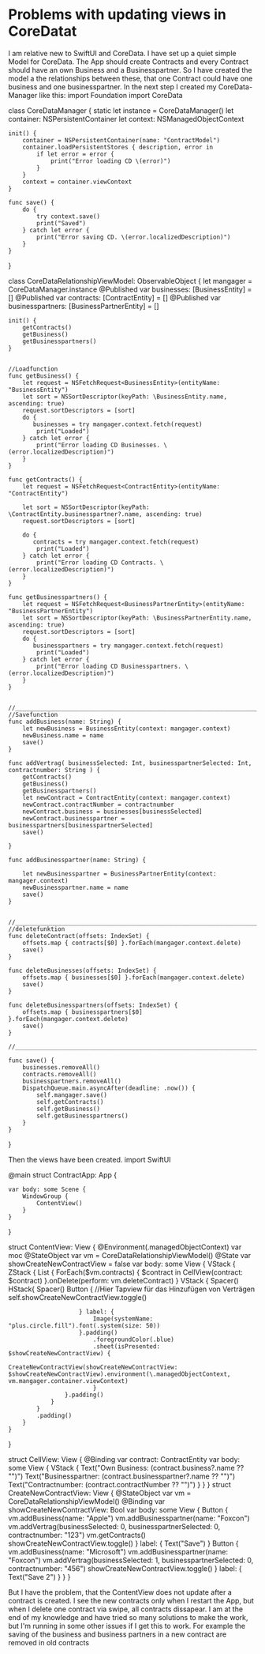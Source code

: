 
# Problems with updating views in CoreDatat

I am relative new to SwiftUI and CoreData. I have set up a quiet simple Model for CoreData. The App should create Contracts and every Contract should have an own Business and a Businesspartner. So I have created the model a the relationships between these, that one Contract could have one business and one businesspartner. In the next step I created my CoreData-Manager like this:
import Foundation
import CoreData

class CoreDataManager {
    static let instance = CoreDataManager()
    let container: NSPersistentContainer
    let context: NSManagedObjectContext
    
    init() {
        container = NSPersistentContainer(name: "ContractModel")
        container.loadPersistentStores { description, error in
            if let error = error {
                print("Error loading CD \(error)")
            }
        }
        context = container.viewContext
    }
    
    func save() {
        do {
            try context.save()
            print("Saved")
        } catch let error {
            print("Error saving CD. \(error.localizedDescription)")
        }
    }
}

class CoreDataRelationshipViewModel: ObservableObject {
    let mangager = CoreDataManager.instance
    @Published var businesses: [BusinessEntity] = []
    @Published var contracts: [ContractEntity] = []
    @Published var businesspartners: [BusinessPartnerEntity] = []
    
    init() {
        getContracts()
        getBusiness()
        getBusinesspartners()
    }
    
    
    //Loadfunction
    func getBusiness() {
        let request = NSFetchRequest<BusinessEntity>(entityName: "BusinessEntity")
        let sort = NSSortDescriptor(keyPath: \BusinessEntity.name, ascending: true)
        request.sortDescriptors = [sort]
        do {
           businesses = try mangager.context.fetch(request)
            print("Loaded")
        } catch let error {
            print("Error loading CD Businesses. \(error.localizedDescription)")
        }
    }
    
    func getContracts() {
        let request = NSFetchRequest<ContractEntity>(entityName: "ContractEntity")
        
        let sort = NSSortDescriptor(keyPath: \ContractEntity.businesspartner?.name, ascending: true)
        request.sortDescriptors = [sort]
       
        do {
           contracts = try mangager.context.fetch(request)
            print("Loaded")
        } catch let error {
            print("Error loading CD Contracts. \(error.localizedDescription)")
        }
    }
    
    func getBusinesspartners() {
        let request = NSFetchRequest<BusinessPartnerEntity>(entityName: "BusinessPartnerEntity")
        let sort = NSSortDescriptor(keyPath: \BusinessPartnerEntity.name, ascending: true)
        request.sortDescriptors = [sort]
        do {
           businesspartners = try mangager.context.fetch(request)
            print("Loaded")
        } catch let error {
            print("Error loading CD Businesspartners. \(error.localizedDescription)")
        }
    }
    
    
    //_________________________________________________________________________________________________________________
    //Savefunction
    func addBusiness(name: String) {
        let newBusiness = BusinessEntity(context: mangager.context)
        newBusiness.name = name
        save()
    }
    
    func addVertrag( businessSelected: Int, businesspartnerSelected: Int, contractnumber: String ) {
        getContracts()
        getBusiness()
        getBusinesspartners()
        let newContract = ContractEntity(context: mangager.context)
        newContract.contractNumber = contractnumber
        newContract.business = businesses[businessSelected]
        newContract.businesspartner = businesspartners[businesspartnerSelected]
        save()

    }
    
    func addBusinesspartner(name: String) {

        let newBusinesspartner = BusinessPartnerEntity(context: mangager.context)
        newBusinesspartner.name = name
        save()
    }
    
    
    //_________________________________________________________________________________________________________________
    //deletefunktion
    func deleteContract(offsets: IndexSet) {
        offsets.map { contracts[$0] }.forEach(mangager.context.delete)
        save()
    }
    
    func deleteBusinesses(offsets: IndexSet) {
        offsets.map { businesses[$0] }.forEach(mangager.context.delete)
        save()
    }
    
    func deleteBusinesspartners(offsets: IndexSet) {
        offsets.map { businesspartners[$0] }.forEach(mangager.context.delete)
        save()
    }
    
    //_________________________________________________________________________________________________________________
    
    func save() {
        businesses.removeAll()
        contracts.removeAll()
        businesspartners.removeAll()
        DispatchQueue.main.asyncAfter(deadline: .now()) {
            self.mangager.save()
            self.getContracts()
            self.getBusiness()
            self.getBusinesspartners()
        }
    }
}


Then the views have been created.
import SwiftUI

@main
struct ContractApp: App {
    
    var body: some Scene {
        WindowGroup {
            ContentView()
        }
    }
}

struct ContentView: View {
    @Environment(\.managedObjectContext) var moc
    @StateObject var vm = CoreDataRelationshipViewModel()
    @State var showCreateNewContractView = false
    var body: some View {
        VStack {
            ZStack {
                List {
                    ForEach($vm.contracts) { $contract in
                        CellView(contract: $contract)
                    }.onDelete(perform: vm.deleteContract)
                }
                VStack {
                    Spacer()
                    HStack{
                        Spacer()
                        Button {
                            //Hier Tapview für das Hinzufügen von Verträgen
                            self.showCreateNewContractView.toggle()
                            
                        } label: {
                            Image(systemName: "plus.circle.fill").font(.system(size: 50))
                        }.padding()
                            .foregroundColor(.blue)
                            .sheet(isPresented: $showCreateNewContractView) {
                                CreateNewContractView(showCreateNewContractView: $showCreateNewContractView).environment(\.managedObjectContext, vm.mangager.container.viewContext)
                            }
                    }.padding()
                }
            }
            .padding()
        }
    }
}

struct CellView: View {
    @Binding var contract: ContractEntity
    var body: some View {
        VStack {
            Text("Own Business: \(contract.business?.name ?? "")")
            Text("Businesspartner: \(contract.businesspartner?.name ?? "")")
            Text("Contractnumber: \(contract.contractNumber ?? "")")
        }
    }
}
struct CreateNewContractView: View {
    @StateObject var vm = CoreDataRelationshipViewModel()
    @Binding var showCreateNewContractView: Bool
    var body: some View {
        Button {
            vm.addBusiness(name: "Apple")
            vm.addBusinesspartner(name: "Foxcon")
            vm.addVertrag(businessSelected: 0, businesspartnerSelected: 0, contractnumber: "123")
            vm.getContracts()
            showCreateNewContractView.toggle()
        } label: {
            Text("Save")
        }
        Button {
            vm.addBusiness(name: "Microsoft")
            vm.addBusinesspartner(name: "Foxcon")
            vm.addVertrag(businessSelected: 1, businesspartnerSelected: 0, contractnumber: "456")
showCreateNewContractView.toggle()
        } label: {
            Text("Save 2")
        }
    }
}

But I have the problem, that the ContentView does not update after a contract is created. I see the new contracts only when I restart the App, but when I delete one contract via swipe, all contracts dissapear. I am at the end of my knowledge and have tried so many solutions to make the work, but I'm running in some other issues if I get this to work. For example the saving of the business and business partners in a new contract are removed in old contracts

        